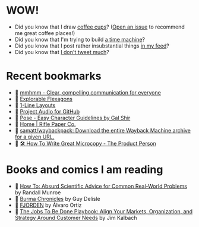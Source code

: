 # WOW!

- Did you know that I draw [coffee cups](https://papercups.mamuso.net/)? ([Open an issue](https://github.com/mamuso/papercups/issues) to recommend me great coffee places!)
- Did you know that I'm trying to build [a time machine](https://github.com/mamuso/fluxcapacitor)?
- Did you know that I post rather insubstantial things [in my feed](https://feed.mamuso.net/)?
- Did you know that [I don't tweet much](https://twitter.com/mamuso)?

# Recent bookmarks

- 👀 [mmhmm - Clear, compelling communication for everyone](https://www.mmhmm.app/)
- 👀 [Explorable Flexagons](http://loki3.com/flex/explore/)
- 👀 [1-Line Layouts](https://1linelayouts.glitch.me/)
- 👀 [Project Audio for GitHub](https://github.audio/)
- 👀 [Pose - Easy Character Guidelines by Gal Shir](https://galshir.com/pose)
- 👀 [Home | Rifle Paper Co.](https://riflepaperco.com/)
- 👀 [samatt/waybackpack: Download the entire Wayback Machine archive for a given URL.](https://github.com/samatt/waybackpack)
- 👀 [🛠️ How To Write Great Microcopy - The Product Person](https://theproductperson.substack.com/p/-how-to-write-great-microcopy)


# Books and comics I am reading

- 📘 [How To: Absurd Scientific Advice for Common Real-World Problems](https://www.goodreads.com/book/show/43851501) by Randall Munroe
- 📘 [Burma Chronicles](https://www.goodreads.com/book/show/3023792) by Guy Delisle
- 📘 [FJORDEN](https://www.goodreads.com/book/show/13008650) by Álvaro Ortiz
- 📘 [The Jobs To Be Done Playbook: Align Your Markets, Organization, and Strategy Around Customer Needs](https://www.goodreads.com/book/show/52105688) by Jim Kalbach

